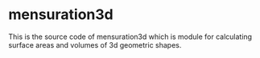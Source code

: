 # mensuration3d
This is the source code of mensuration3d which is module for calculating surface areas and volumes of 3d geometric shapes. 
